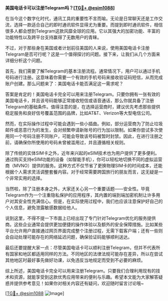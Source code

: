 **美国电话卡可以注册Telegram吗？[[TG💪+ @esim1088](https://t.me/s/esim1088)]**

在当今这个数字化时代，通讯工具的重要性不言而喻。无论是日常聊天还是工作交流，选择一款适合自己的即时通讯软件显得尤为重要。而提到即时通讯软件，相信很多人都会想到Telegram这款风靡全球的应用。它以其强大的加密功能、丰富的功能特性以及跨平台支持赢得了无数用户的青睐。

不过，对于那些身在美国或者计划前往美国的人来说，使用美国电话卡注册Telegram是否可行呢？这是一个值得探讨的问题。接下来，让我们从几个方面来详细分析这个问题。

首先，我们需要了解Telegram的基本注册流程。通常情况下，用户可以通过手机号码进行注册。这意味着你需要一个有效的手机号码来接收验证码短信，从而完成账户创建。那么问题来了：美国电话卡能否满足这一需求呢？

答案是肯定的！美国电话卡完全可以用来注册Telegram。只要你拥有一张有效的美国电话卡，并且该号码能够正常接收短信或语音通话，那么你就具备了注册Telegram的基础条件。值得注意的是，在选择运营商时，建议优先考虑那些提供稳定服务和良好信号覆盖范围的品牌，比如AT&T、Verizon等大型电信公司。

然而，在实际操作过程中可能会遇到一些小插曲。例如，部分运营商为了防止垃圾邮件或恶意行为的发生，会对频繁申请新账号的行为加以限制。如果你尝试多次使用同一个号码注册不同账户，可能会导致该号码被暂时封禁。因此，在进行注册之前，请确保你所使用的号码未曾被滥用过，并且遵循相关规则。

除了传统的实体SIM卡之外，近年来兴起的eSIM技术也为用户提供了更多便利。通过购买支持eSIM功能的设备（如智能手机），你可以轻松地切换不同的虚拟运营商（MVNO）提供的服务。这种方式不仅节省了更换物理SIM卡的时间成本，还能根据个人需求灵活调整套餐内容。对于经常需要跨国旅行的朋友而言，这无疑是一个非常实用的选择。

当然啦，除了注册本身之外，大家还关心另一个重要话题——安全性。毕竟Telegram作为一个注重隐私保护的应用程序，其内置的端到端加密机制让许多用户对其安全性充满信心。但是，在实际使用过程中，我们也应该注意保护好自己的个人信息，避免泄露敏感数据给他人。

说到这里，不得不提一下市面上已经出现了专门针对Telegram优化的服务提供商。这些企业通常会提供更加便捷的操作体验以及额外的安全保障措施。比如某些平台允许用户直接通过网页界面完成整个注册过程，无需下载客户端；还有一些则会自动处理可能存在的网络延迟问题，确保验证码能够顺利送达。

最后还要提醒大家一点：尽管美国电话卡可以顺利注册Telegram，但并不代表所有国家和地区都适用同样的方法。不同地区的法律法规可能存在差异，所以在尝试其他地区时最好事先做好功课，以免违反当地规定而受到不必要的麻烦。

综上所述，美国电话卡完全可以用来注册Telegram。只要我们合理利用现有的技术和资源，就能享受到这款优秀应用带来的便利与乐趣。希望本文能为大家解答疑惑并提供参考意见！如果你对相关内容还有疑问，欢迎随时留言讨论哦~

[[TG💪+ @esim1088](https://t.me/s/esim1088) ![Image](https://i.postimg.cc/4NQfJmqS/Snipaste-2025-05-13-00-14-12.png)]